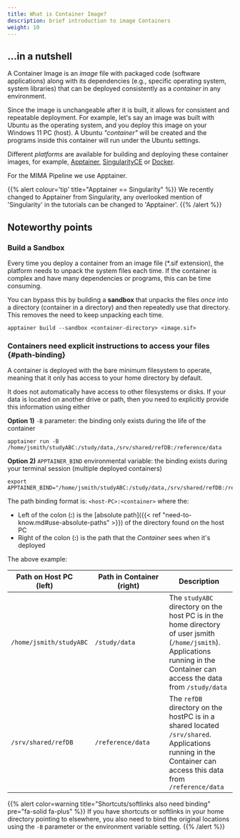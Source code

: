 ```yaml
---
title: What is Container Image?
description: brief introduction to image Containers
weight: 10
---
```


## ...in a nutshell

A Container Image is an *image* file with packaged code (software applications) along with its dependencies (e.g., specific operating system, system libraries) that can be deployed consistently as a *container* in any environment. 

Since the image is unchangeable after it is built, it allows for consistent and repeatable deployment. For example, let's say an image was built with Ubuntu as the operating system, and you deploy this image on your Windows 11 PC (host). A Ubuntu *"container"* will be created and the programs inside this container will run under the Ubuntu settings.

Different *platforms* are available for building and deploying these container images, for example, <a href="https://apptainer.org/" target="_blank;">Apptainer</a>, <a href="https://sylabs.io/docs/" target="_blank">SingularityCE</a> or <a href="https://www.docker.com/" target="_blank">Docker</a>.

For the MIMA Pipeline we use Apptainer.

{{% alert colour='tip' title="Apptainer == Singularity" %}}
We recently changed to Apptainer from Singularity, any overlooked mention of 'Singularity' in the tutorials can be changed to 'Apptainer'.
{{% /alert %}}


## Noteworthy points

### Build a Sandbox

Every time you deploy a container from an image file (*.sif extension), the platform needs to unpack the system files each time. If the container is complex and have many dependencies or programs, this can be time consuming.

You can bypass this by building a **sandbox** that unpacks the files *once* into a directory (container in a directory) and then repeatedly use that directory. This removes the need to keep unpacking each time.

```Shell
apptainer build --sandbox <container-directory> <image.sif>
```

### Containers need explicit instructions to access your files {#path-binding}

A container is deployed with the bare minimum filesystem to operate, meaning that it only has access to your home directory by default.

It does not automatically have access to other filesystems or disks. If your data is located on another drive or path, then you need to explicitly provide this information using either

**Option 1)** `-B` parameter: the binding only exists during the life of the container

```Shell
apptainer run -B /home/jsmith/studyABC:/study/data,/srv/shared/refDB:/reference/data
```
**Option 2)** `APPTAINER_BIND` environmental variable: the binding exists during your terminal session (multiple deployed containers)

```Shell
export APPTAINER_BIND="/home/jsmith/studyABC:/study/data,/srv/shared/refDB:/reference/data"
```

The path binding format is: `<host-PC>:<container>` where the:

* Left of the colon (**:**) is the [absolute path]({{< ref "need-to-know.md#use-absolute-paths" >}}) of the directory found on the host PC
* Right of the colon (**:**) is the path that the *Container* sees when it's deployed

The above example:

| <div style="width:150px">Path on Host PC (left)</div> | <div style="width:150px">Path in Container (right)</div> | Description            |
|---------------------|-------------------|------------------------|
| `/home/jsmith/studyABC`    | `/study/data`       | The `studyABC` directory on the host PC is in the home directory of user jsmith (`/home/jsmith`).<br/> Applications running in the Container can access the data from `/study/data` |
| `/srv/shared/refDB`       | `/reference/data`   | The `refDB` directory on the hostPC is in a shared located `/srv/shared`.<br/> Applications running in the Container can access this data from `/reference/data` |


{{% alert color=warning title="Shortcuts/softlinks also need binding" pre="fa-solid fa-plus" %}}
If you have shortcuts or softlinks in your home directory pointing to elsewhere, you also need to bind the original locations using the `-B` parameter or the environment variable setting.
{{% /alert %}}

